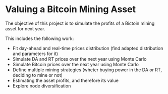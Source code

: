 # Valuing a Bitcoin Mining Asset

The objective of this project is to simulate the profits of a Bictoin mining asset for next year.

This includes the following work:
- Fit day-ahead and real-time prices distribution (find adapted distribution and parameters for it)
- Simulate DA and RT prices over the next year using Monte Carlo
- Simulate Bitcoin prices over the next year using Monte Carlo
- Define multiple mining strategies (wheter buying power in the DA or RT, deciding to mine or not)
- Estimating the asset profits, and therefore its value
- Explore node diversification
